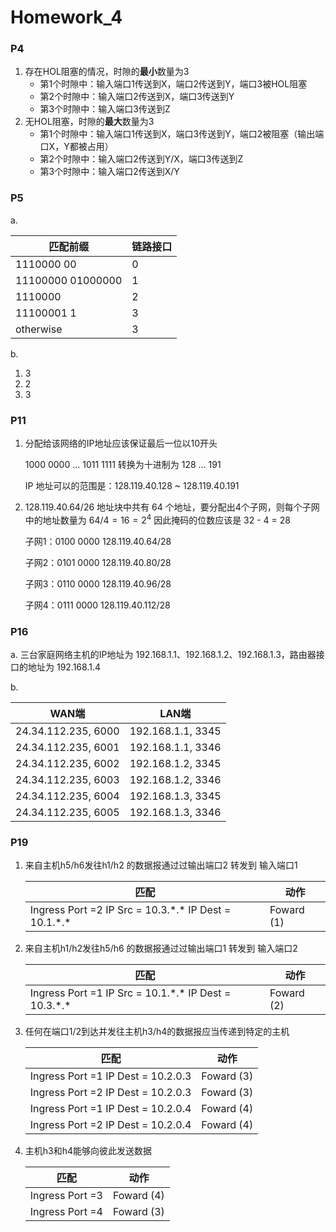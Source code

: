 # Homework_4 #

### P4 ###

1. 存在HOL阻塞的情况，时隙的**最小**数量为3
   * 第1个时隙中：输入端口1传送到X，端口2传送到Y，端口3被HOL阻塞
   * 第2个时隙中：输入端口2传送到X，端口3传送到Y
   * 第3个时隙中：输入端口3传送到Z
2. 无HOL阻塞，时隙的**最大**数量为3
   * 第1个时隙中：输入端口1传送到X，端口3传送到Y，端口2被阻塞（输出端口X，Y都被占用）
   * 第2个时隙中：输入端口2传送到Y/X，端口3传送到Z
   * 第3个时隙中：输入端口2传送到X/Y

### P5 ###

a.

| 匹配前缀          | 链路接口 |
| ----------------- | -------- |
| 1110000 00        | 0        |
| 11100000 01000000 | 1        |
| 1110000           | 2        |
| 11100001 1        | 3        |
| otherwise         | 3        |

b.

1. 3
2. 2
3. 3

### P11 ###

1. 分配给该网络的IP地址应该保证最后一位以10开头

   1000 0000 ... 1011 1111 转换为十进制为 128 ... 191

   IP 地址可以的范围是：128.119.40.128 ~ 128.119.40.191

2. 128.119.40.64/26 地址块中共有 64 个地址，要分配出4个子网，则每个子网中的地址数量为 $64/4 = 16 = 2^4$ 因此掩码的位数应该是 32 - 4 = 28

   子网1：0100 0000 128.119.40.64/28

   子网2：0101 0000 128.119.40.80/28

   子网3：0110 0000 128.119.40.96/28

   子网4：0111 0000 128.119.40.112/28

### P16 ###

a. 三台家庭网络主机的IP地址为 192.168.1.1、192.168.1.2、192.168.1.3，路由器接口的地址为 192.168.1.4

b. 

| WAN端               | LAN端             |
| ------------------- | ----------------- |
| 24.34.112.235, 6000 | 192.168.1.1, 3345 |
| 24.34.112.235, 6001 | 192.168.1.1, 3346 |
| 24.34.112.235, 6002 | 192.168.1.2, 3345 |
| 24.34.112.235, 6003 | 192.168.1.2, 3346 |
| 24.34.112.235, 6004 | 192.168.1.3, 3345 |
| 24.34.112.235, 6005 | 192.168.1.3, 3346 |

### P19 ###

1. 来自主机h5/h6发往h1/h2 的数据报通过过输出端口2 转发到 输入端口1

   | 匹配                                                     | 动作       |
   | -------------------------------------------------------- | ---------- |
   | Ingress Port =2 IP Src = 10.3.\*.\* IP Dest = 10.1.\*.\* | Foward (1) |

   

2. 来自主机h1/h2发往h5/h6 的数据报通过过输出端口1 转发到 输入端口2

   | 匹配                                                     | 动作       |
   | -------------------------------------------------------- | ---------- |
   | Ingress Port =1 IP Src = 10.1.\*.\* IP Dest = 10.3.\*.\* | Foward (2) |

3. 任何在端口1/2到达并发往主机h3/h4的数据报应当传递到特定的主机

   | 匹配                               | 动作       |
   | ---------------------------------- | ---------- |
   | Ingress Port =1 IP Dest = 10.2.0.3 | Foward (3) |
   | Ingress Port =2 IP Dest = 10.2.0.3 | Foward (3) |
   | Ingress Port =1 IP Dest = 10.2.0.4 | Foward (4) |
   | Ingress Port =2 IP Dest = 10.2.0.4 | Foward (4) |

4. 主机h3和h4能够向彼此发送数据

   | 匹配            | 动作       |
   | --------------- | ---------- |
   | Ingress Port =3 | Foward (4) |
   | Ingress Port =4 | Foward (3) |